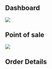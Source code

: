 <h2> Dashboard  </h2>
<img src = "https://user-images.githubusercontent.com/73092728/102718378-02c6fe00-4312-11eb-974d-9812dee0836c.png">

<h2> Point of sale </h2>
<img src= "https://user-images.githubusercontent.com/73092728/102718474-75d07480-4312-11eb-8fc0-749f1386c934.png">

<h2> Order Details  </h2
 <img src "https://user-images.githubusercontent.com/73092728/102718511-b3350200-4312-11eb-86e4-c009a3039f40.png">




